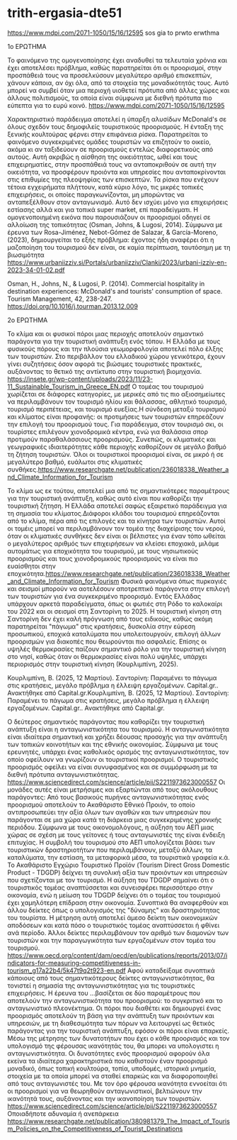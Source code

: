 # trith-ergasia-dte51



https://www.mdpi.com/2071-1050/15/16/12595 sos gia to prwto erwthma

1ο ΕΡΩΤΗΜΑ

  Το φαινόμενο της ομογενοποίησης έχει αναδυθεί τα τελευταία χρόνια και έχει αποτελέσει πρόβλημα, καθώς παρατηρείται ότι οι προορισμοί, στην προσπάθειά τους να προσελκύσουν μεγαλύτερο αριθμό επισκεπτών, χάνουν κάποια, αν όχι όλα, από τα στοιχεία της μοναδικότητάς τους. Αυτό μπορεί να συμβεί όταν μια περιοχή υιοθετεί πρότυπα από άλλες χώρες και άλλους πολιτισμούς, τα οποία είναι σύμφωνα με διεθνή πρότυπα πιο εύπεπτα για το ευρύ κοινό. https://www.mdpi.com/2071-1050/15/16/12595
  
  Χαρακτηριστικό παράδειγμα αποτελεί η ύπαρξη αλυσίδων McDonald's σε όλους σχεδόν τους δημοφιλείς τουριστικούς προορισμούς. Η ένταξη της ξενικής κουλτούρας φέρνει στην επιφάνεια ρίσκα. Παρατηρείται το φαινόμενο συγκεκριμένες ομάδες τουριστών να επιζητούν το οικείο, ακόμα κι αν ταξιδεύουν σε προορισμούς εντελώς διαφορετικούς από αυτούς. Αυτή ακριβώς η αίσθηση της οικειότητας, ωθεί και τους επιχειρηματίες, στην προσπάθειά τους να ανταποκριθούν σε αυτή την οικειότητα, να προσφέρουν προιόντα και υπηρεσίες που ανταποκρίνονται στις επιθυμίες της πλεοψηφίας των επισκεπτών. Τα ρίσκα που ενέχουν τέτοια εγχειρήματα πλήττουν, κατά κύριο λόγο, τις μικρές τοπικές επιχειρήσεις, οι οποίες παραγκωνίζονται, μη μπορώντας να ανταπεξέλθουν στον ανταγωνισμό. Αυτό δεν ισχύει μόνο για επιχειρήσεις εστίασης αλλά και για τοπικά super market, επί παραδείγματι. Η ομογενοποιημένη εικόνα που παρουσιάζουν οι προορισμοί οδηγεί σε αλλοίωση της τοπικότητας (Osman, Johns, & Lugosi, 2014).
  Σύμφωνα με έρευνα των Rosa-Jiménez, Nebot-Gómez de Salazar, & García-Moreno, (2023), δημιουργείται το εξής πρόβλημα: έχοντας ήδη αναφέρει ότι η μαζοποίηση του τουρισμού δεν είναι, σε καμία περίπτωση, ταυτόσημη με τη βιωσιμότητα
  https://www.urbaniizziv.si/Portals/urbaniizziv/Clanki/2023/urbani-izziv-en-2023-34-01-02.pdf


  Osman, H., Johns, N., & Lugosi, P. (2014). Commercial hospitality in destination experiences: McDonald's and tourists' consumption of space. Tourism Management, 42, 238-247. https://doi.org/10.1016/j.tourman.2013.12.009




2ο ΕΡΩΤΗΜΑ

Το κλίμα και οι φυσικοί πόροι μιας περιοχής αποτελούν σημαντικό παράγοντα για την τουριστική ανάπτυξη ενός τόπου. Η Ελλάδα με τους φυσικούς πόρους και την πλούσια γεωμορφολογία αποτελεί πόλο έλξης των τουριστών. Στο περιβάλλον του ελλαδικού χώρου γενικότερα, έχουν γίνει συζητήσεις όσον αφορά τις βιώσιμες τουριστικές πρακτικές, αυξάνοντας το θετικό της αντίκτυπο στην τουριστική βιομηχανία. https://insete.gr/wp-content/uploads/2023/11/23-11_Sustainable_Tourism_in_Greece_EN.pdf
Ο τομέας του τουρισμού χωρίζεται σε διάφορες κατηγορίες, με μερικές από τις πιο αξιοσημείωτες να περιλαμβάνουν τον τουρισμό ηλίου και θάλασσας, αθλητικό τουρισμό, τουρισμό περιπέτειας, και τουρισμό ευεξίας.Η σύνδεση μεταξύ τουρισμού και κλίματος είναι προφανής: οι προτιμήσεις των τουριστών επηρεάζουν την επιλογή του προορισμού τους. Για παράδειγμα, στον τουρισμό σκι, οι τουρίστες επιλέγουν χιονοδρομικά κέντρα, ενώ για θαλάσσια σπορ προτιμούν παραθαλάσσιους προορισμούς. Συνεπώς, οι κλιματικές και γεωγραφικές ιδιαιτερότητες κάθε περιοχής καθορίζουν σε μεγάλο βαθμό τη ζήτηση τουριστών. Όλοι οι τουριστικοί προορισμοί είναι, σε μικρό ή σε μεγαλύτερο βαθμό, ευάλωτοι στις κλιματικές συνθήκες.https://www.researchgate.net/publication/236018338_Weather_and_Climate_Information_for_Tourism

Το κλίμα ως εκ τούτου, αποτελεί μια από τις σημαντικότερες παραμέτρους για την τουριστική ανάπτυξη, καθώς αυτό είναι που καθορίζει την τουριστική ζήτηση. Η Ελλάδα αποτελεί σαφώς εξαιρετικό παράδειγμα για τη σημασία του κλίματος.Διάφοροι κλάδοι του τουρισμού επηρεάζονται από το κλίμα, πέρα από τις επιλογές και τα κίνητρα των τουριστών. Αυτοί οι τομέις μπορεί να περιλαμβάνουν τον τομέα της διαχείρισης του νερού,
όταν οι κλιματικές συνθήκες δεν είναι οι βέλτιστες για έναν τόπο ωθείται ο μεγαλύτερος αριθμός των επιχειρήσεων να κλείσει εποχιακά, μιλάμε αυτομάτως για εποχικότητα του τουρισμού, με τους νησιωτικούς προορισμούς και τους χιονοδρομικούς προορισμούς να είναι πιο ευαίσθητοι στην εποχικότητα.https://www.researchgate.net/publication/236018338_Weather_and_Climate_Information_for_Tourism Φυσικά φαινόμενα όπως πυρκαγιές και σεισμοί μπορούν να αοτελέσουν αποτρεπτικό παράγοντα στην επιλογή των τουριστών για ένα συγκεκριμένο προορισμό. Εντός Ελλάδας υπάρχουν αρκετά παραδείγματα, όπως οι φωτιές στη Ρόδο το καλοκαίρι του 2022 και οι σεισμοί στη Σαντορίνη το 2025. Η τουριστική κίνηση στη Σαντορίνη δεν έχει καλή πρόγνωση από τους ειδικούς, καθώς ακόμη παρατηρείται "πάγωμα" στις κρατήσεις, δυσκολία στην εύρεση προσωπικού, εποχικά καταλύματα που υπολειτουργούν, επιλογή άλλων προορισμών για διακοπές που θεωρούνται πιο ασφαλείς. Επίσης οι υψηλές θερμοκρασίες παίζουν σημαντικό ρόλο για την τουριστική κίνηση στο νησί, καθώς όταν οι θερμοκρασίες είναι πολύ υψηλές, υπάρχει περιορισμός στην τουριστική κίνηση (Κουρλιμπίνη, 2025).

Κουρλιμπίνη, Β. (2025, 12 Μαρτίου). Σαντορίνη: Παραμένει το πάγωμα στις κρατήσεις, μεγάλο πρόβλημα η έλλειψη εργαζομένων. Capital.gr.. Ανακτήθηκε από Capital.gr.Κουρλιμπίνη, Β. (2025, 12 Μαρτίου). Σαντορίνη: Παραμένει το πάγωμα στις κρατήσεις, μεγάλο πρόβλημα η έλλειψη εργαζομένων. Capital.gr.. Ανακτήθηκε από Capital.gr.





Ο δεύτερος σημαντικός παράγοντας που καθορίζει την τουριστική ανάπτυξη είναι η ανταγωνιστικότητα του τουρισμού. Η ανταγωνιστικότητα είναι ιδιαίτερα σημαντική και χρήζει δέουσας προσοχής για την ανάπτυξη των τοπικών κοινοτήτων και της εθνικής οικονομίας. Σύμφωνα με τους ερευνητές, υπάρχει ένας καθολικός ορισμός της ανταγωνιστικότητας, τον οποίο οφείλουν να γνωρίζουν οι τουριστικοί προορισμοί. Ο τουριστικός προορισμός οφείλει να είναι συνυφασμένος και σε συμμόρφωση με τα διεθνή πρότυπα ανταγωνιστικότητας. https://www.sciencedirect.com/science/article/pii/S2211973623000557
Οι μονάδες αυτές είναι μετρήσιμες και εξαρτώνται από τους ακόλουθους παράγοντες: Από τους βασικούς πυρήνες ανταγωνιστικότητας ενός προορισμού αποτελούν το Ακαθάριστο Εθνικό Προιόν, το οποίο αντιπροσωπεύει την αξία όλων των αγαθών και των υπηρεσιών που παράγονται σε μια χώρα κατά τη διάρκεια μιας συγκεκριμένης χρονικής περιόδου. Σύμφωνα με τους οικονομολόγους, η αύξηση του ΑΕΠ μιας χώρας σε σχέση με τους γείτονες ή τους ανταγωνιστές της είναι ένδειξη επιτυχίας. Η συμβολή του τουρισμού στο ΑΕΠ υπολογίζεται βάσει των τουριστικών δραστηριοτήτων που περιλαμβάνουν, μεταξύ άλλων, τα καταλύματα, την εστίαση, τα μεταφoρικά μέσα, τα τουριστικά γραφεία κ.ά. Το Ακαθάριστο Εγχώριο Τουριστικό Προϊόν (Tourism Direct Gross Domestic Product - TDGDP) δείχνει τη συνολική αξία των προιόντων και υπηρεσιών που σχετίζονται με τον τουρισμό. Η αύξηση του TDGDP σημαίνει ότι ο τουριστικός τομέας αναπτύσσεται και συνεισφέρει περισσότερο στην οικονομία, ενώ η μείωση του TDGDP δείχνει ότι ο τομέας του τουρισμού έχει χαμηλότερη επίδραση στην οικονομία. Συνοπτικά θα αναφερθούν και άλλου δείκτες όπως o υπολογισμός της "δύναμης" και δραστηριότητας του τουρίστα. Η μέτρηση αυτή αποτελεί άμεσο δείκτη των οικονομικών αποδόσεων και κατά πόσο ο τουριστικός τομέας αναπτύσσεται ή φθίνει ανά περίοδο. Άλλοι δείκτες περιλαμβάνουν τον αριθμό των διαμονών των τουριστών και την παραγωγικότητα των εργαζομένων στον τομέα του τουρισμού.
https://www.oecd.org/content/dam/oecd/en/publications/reports/2013/07/indicators-for-measuring-competitiveness-in-tourism_g17a22b4/5k47t9q2t923-en.pdf
Αφού καταδείξαμε συνοπτικά κάποιους από τους σημαντικότερους δείκτες ανταγωνιστικότητας, θα τονιστεί η σημασία της ανταγωνιστικότητας για τις τουριστικές επιχειρήσεις. Η έρευνα του ...βασίζεται σε δύο παραμέτρους που αποτελούν την ανταγωνιστικότητα του προορισμού: το συγκριτικό και το ανταγωνιστικό πλεονέκτημα. Οι πόροι που διαθέτει και δημιουργεί ένας προορισμός αποτελούν τη βάση για την ανάπτυξη των προιόντων και υπηρεσιών, με τη διαθεσιμότητα των πόρων να λειτουργεί ως θετικός παράγοντας για την τoυριστική ανάπτυξη, εφόσον οι πόροι είναι επαρκείς. Μέσω της μέτρησης των δυνατοτήτων που έχει ο κάθε προορισμός και τον υπολογισμό της φέρουσας ικανότητάς του, θα μπορει να υπολογιστει η ανταγωνιστικότητα. Οι δυνατότητες ενός προορισμού αφορούν όλα εκείνα τα ιδιαίτερα χαρακτηριστικά που καθιστούν έναν προορισμό μοναδικό, όπως τοπική κουλτούρα, τοπία, υποδομές, ιστορικά μνημεία, στοιχεία με τα οποία μπορεί να σταθεί επαρκώς και να διαφοροποιηθεί από τους ανταγωνιστές του. Με τον όρο φέρουσα ικανότητα εννοείται ότι οι προορισμοί για να θεωρηθούν ανταγωνιστικοί, βελτιώνουν την ικανότητά τους, αυξάνοντας και την ικανοποίηση των τουριστών. https://www.sciencedirect.com/science/article/pii/S2211973623000557
Οποιαδήποτε αδυναμία ή ανεπάρκεια https://www.researchgate.net/publication/380981379_The_Impact_of_Tourism_Policies_on_the_Competitiveness_of_Tourist_Destinations
